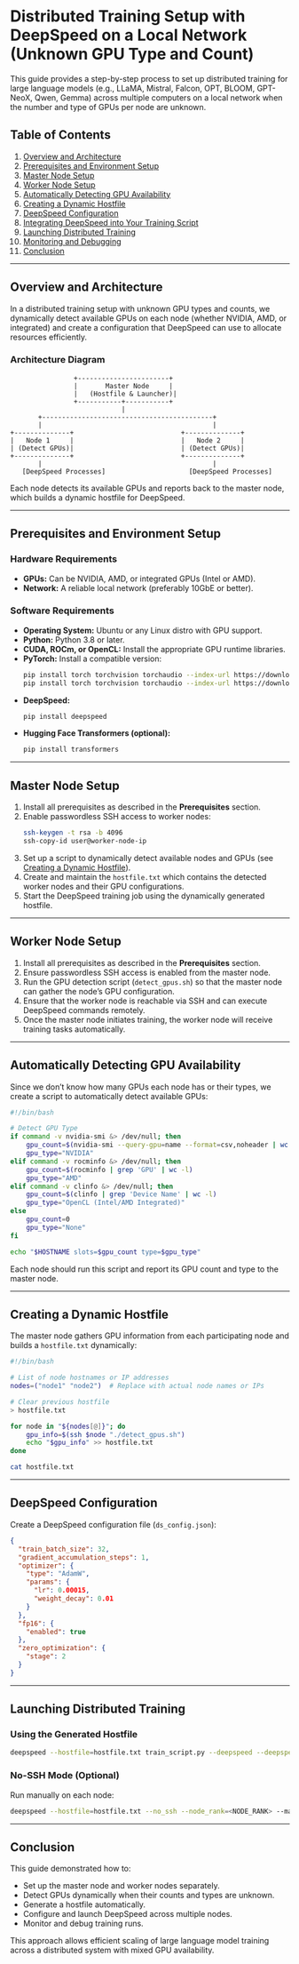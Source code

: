 # Distributed Training Setup with DeepSpeed on a Local Network (Unknown GPU Type and Count)

This guide provides a step-by-step process to set up distributed training for large language models (e.g., LLaMA, Mistral, Falcon, OPT, BLOOM, GPT-NeoX, Qwen, Gemma) across multiple computers on a local network when the number and type of GPUs per node are unknown.

## Table of Contents

1. [Overview and Architecture](#overview-and-architecture)
2. [Prerequisites and Environment Setup](#prerequisites-and-environment-setup)
3. [Master Node Setup](#master-node-setup)
4. [Worker Node Setup](#worker-node-setup)
5. [Automatically Detecting GPU Availability](#automatically-detecting-gpu-availability)
6. [Creating a Dynamic Hostfile](#creating-a-dynamic-hostfile)
7. [DeepSpeed Configuration](#deepspeed-configuration)
8. [Integrating DeepSpeed into Your Training Script](#integrating-deepspeed-into-your-training-script)
9. [Launching Distributed Training](#launching-distributed-training)
10. [Monitoring and Debugging](#monitoring-and-debugging)
11. [Conclusion](#conclusion)

---

## Overview and Architecture

In a distributed training setup with unknown GPU types and counts, we dynamically detect available GPUs on each node (whether NVIDIA, AMD, or integrated) and create a configuration that DeepSpeed can use to allocate resources efficiently.

### Architecture Diagram

```
                +-----------------------+
                |       Master Node     |
                |   (Hostfile & Launcher)|
                +-----------+-----------+
                            |
       +-------------------------------------------+
       |                                           |
+--------------+                           +--------------+
|   Node 1     |                           |   Node 2     |
| (Detect GPUs)|                           | (Detect GPUs)|
+--------------+                           +--------------+
       |                                           |
   [DeepSpeed Processes]                     [DeepSpeed Processes]
```

Each node detects its available GPUs and reports back to the master node, which builds a dynamic hostfile for DeepSpeed.

---

## Prerequisites and Environment Setup

### Hardware Requirements
- **GPUs:** Can be NVIDIA, AMD, or integrated GPUs (Intel or AMD).
- **Network:** A reliable local network (preferably 10GbE or better).

### Software Requirements
- **Operating System:** Ubuntu or any Linux distro with GPU support.
- **Python:** Python 3.8 or later.
- **CUDA, ROCm, or OpenCL:** Install the appropriate GPU runtime libraries.
- **PyTorch:** Install a compatible version:
  ```bash
  pip install torch torchvision torchaudio --index-url https://download.pytorch.org/whl/cu118  # For NVIDIA GPUs
  pip install torch torchvision torchaudio --index-url https://download.pytorch.org/whl/rocm5.4.2  # For AMD GPUs
  ```
- **DeepSpeed:**
  ```bash
  pip install deepspeed
  ```
- **Hugging Face Transformers (optional):**
  ```bash
  pip install transformers
  ```

---

## Master Node Setup

1. Install all prerequisites as described in the **Prerequisites** section.
2. Enable passwordless SSH access to worker nodes:
   ```bash
   ssh-keygen -t rsa -b 4096
   ssh-copy-id user@worker-node-ip
   ```
3. Set up a script to dynamically detect available nodes and GPUs (see [Creating a Dynamic Hostfile](#creating-a-dynamic-hostfile)).
4. Create and maintain the `hostfile.txt` which contains the detected worker nodes and their GPU configurations.
5. Start the DeepSpeed training job using the dynamically generated hostfile.

---

## Worker Node Setup

1. Install all prerequisites as described in the **Prerequisites** section.
2. Ensure passwordless SSH access is enabled from the master node.
3. Run the GPU detection script (`detect_gpus.sh`) so that the master node can gather the node’s GPU configuration.
4. Ensure that the worker node is reachable via SSH and can execute DeepSpeed commands remotely.
5. Once the master node initiates training, the worker node will receive training tasks automatically.

---

## Automatically Detecting GPU Availability

Since we don’t know how many GPUs each node has or their types, we create a script to automatically detect available GPUs:

```bash
#!/bin/bash

# Detect GPU Type
if command -v nvidia-smi &> /dev/null; then
    gpu_count=$(nvidia-smi --query-gpu=name --format=csv,noheader | wc -l)
    gpu_type="NVIDIA"
elif command -v rocminfo &> /dev/null; then
    gpu_count=$(rocminfo | grep 'GPU' | wc -l)
    gpu_type="AMD"
elif command -v clinfo &> /dev/null; then
    gpu_count=$(clinfo | grep 'Device Name' | wc -l)
    gpu_type="OpenCL (Intel/AMD Integrated)"
else
    gpu_count=0
    gpu_type="None"
fi

echo "$HOSTNAME slots=$gpu_count type=$gpu_type"
```

Each node should run this script and report its GPU count and type to the master node.

---

## Creating a Dynamic Hostfile

The master node gathers GPU information from each participating node and builds a `hostfile.txt` dynamically:

```bash
#!/bin/bash

# List of node hostnames or IP addresses
nodes=("node1" "node2")  # Replace with actual node names or IPs

# Clear previous hostfile
> hostfile.txt

for node in "${nodes[@]}"; do
    gpu_info=$(ssh $node "./detect_gpus.sh")
    echo "$gpu_info" >> hostfile.txt
done

cat hostfile.txt
```

---

## DeepSpeed Configuration

Create a DeepSpeed configuration file (`ds_config.json`):

```json
{
  "train_batch_size": 32,
  "gradient_accumulation_steps": 1,
  "optimizer": {
    "type": "AdamW",
    "params": {
      "lr": 0.00015,
      "weight_decay": 0.01
    }
  },
  "fp16": {
    "enabled": true
  },
  "zero_optimization": {
    "stage": 2
  }
}
```

---

## Launching Distributed Training

### Using the Generated Hostfile

```bash
deepspeed --hostfile=hostfile.txt train_script.py --deepspeed --deepspeed_config ds_config.json
```

### No-SSH Mode (Optional)

Run manually on each node:
```bash
deepspeed --hostfile=hostfile.txt --no_ssh --node_rank=<NODE_RANK> --master_addr=<MASTER_IP> --master_port=<PORT> train_script.py --deepspeed --deepspeed_config ds_config.json
```

---

## Conclusion

This guide demonstrated how to:
- Set up the master node and worker nodes separately.
- Detect GPUs dynamically when their counts and types are unknown.
- Generate a hostfile automatically.
- Configure and launch DeepSpeed across multiple nodes.
- Monitor and debug training runs.

This approach allows efficient scaling of large language model training across a distributed system with mixed GPU availability.

